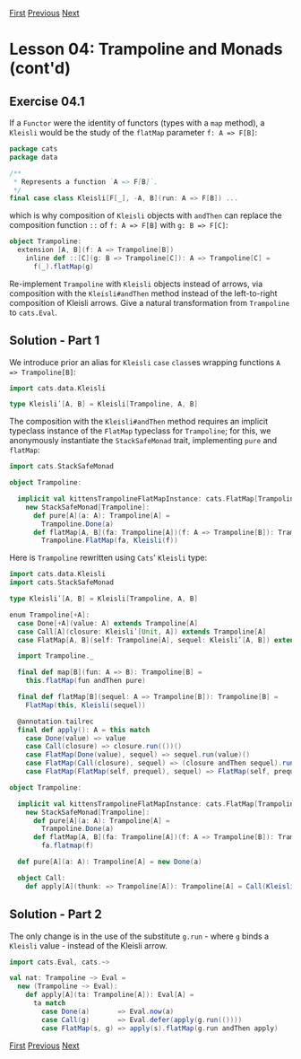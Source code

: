 [First](https://github.com/sjbiaga/kittens/blob/main/queens-3-trampoline/README.md) [Previous](https://github.com/sjbiaga/kittens/blob/main/nat-1-trampoline/README.md) [Next](https://github.com/sjbiaga/kittens/blob/main/monoid-1-option/README.md)

Lesson 04: Trampoline and Monads (cont'd)
=========================================

Exercise 04.1
-------------

If a `Functor` were the identity of functors (types with a `map` method), a `Kleisli` would be the study of the `flatMap`
parameter `f: A => F[B]`:

```Scala
package cats
package data

/**
 * Represents a function `A => F[B]`.
 */
final case class Kleisli[F[_], -A, B](run: A => F[B]) ...
```

which is why composition of `Kleisli` objects with `andThen` can replace the composition function `::` of `f: A => F[B]` with
`g: B => F[C]`:

```Scala
object Trampoline:
  extension [A, B](f: A => Trampoline[B])
    inline def ::[C](g: B => Trampoline[C]): A => Trampoline[C] =
      f(_).flatMap(g)
```

Re-implement `Trampoline` with `Kleisli` objects instead of arrows, via composition with the `Kleisli#andThen` method instead
of the left-to-right composition of Kleisli arrows. Give a natural transformation from `Trampoline` to `cats.Eval`.

Solution - Part 1
-----------------

We introduce prior an alias for `Kleisli` `case` `class`es wrapping functions `A => Trampoline[B]`:

```Scala
import cats.data.Kleisli

type Kleisliʹ[A, B] = Kleisli[Trampoline, A, B]
```

The composition with the `Kleisli#andThen` method requires an implicit typeclass instance of the `FlatMap` typeclass for
`Trampoline`; for this, we anonymously instantiate the `StackSafeMonad` trait, implementing `pure` and `flatMap`:

```Scala
import cats.StackSafeMonad

object Trampoline:

  implicit val kittensTrampolineFlatMapInstance: cats.FlatMap[Trampoline] =
    new StackSafeMonad[Trampoline]:
      def pure[A](a: A): Trampoline[A] =
        Trampoline.Done(a)
      def flatMap[A, B](fa: Trampoline[A])(f: A => Trampoline[B]): Trampoline[B] =
        Trampoline.FlatMap(fa, Kleisli(f))
```

Here is `Trampoline` rewritten using `Cats`' `Kleisli` type:

```Scala
import cats.data.Kleisli
import cats.StackSafeMonad

type Kleisliʹ[A, B] = Kleisli[Trampoline, A, B]

enum Trampoline[+A]:
  case Done[+A](value: A) extends Trampoline[A]
  case Call[A](closure: Kleisliʹ[Unit, A]) extends Trampoline[A]
  case FlatMap[A, B](self: Trampoline[A], sequel: Kleisliʹ[A, B]) extends Trampoline[B]

  import Trampoline._

  final def map[B](fun: A => B): Trampoline[B] =
    this.flatMap(fun andThen pure)

  final def flatMap[B](sequel: A => Trampoline[B]): Trampoline[B] =
    FlatMap(this, Kleisli(sequel))

  @annotation.tailrec
  final def apply(): A = this match
    case Done(value) => value
    case Call(closure) => closure.run(())()
    case FlatMap(Done(value), sequel) => sequel.run(value)()
    case FlatMap(Call(closure), sequel) => (closure andThen sequel).run(())()
    case FlatMap(FlatMap(self, prequel), sequel) => FlatMap(self, prequel andThen sequel)()

object Trampoline:

  implicit val kittensTrampolineFlatMapInstance: cats.FlatMap[Trampoline] =
    new StackSafeMonad[Trampoline]:
      def pure[A](a: A): Trampoline[A] =
        Trampoline.Done(a)
      def flatMap[A, B](fa: Trampoline[A])(f: A => Trampoline[B]): Trampoline[B] =
        fa.flatmap(f)

  def pure[A](a: A): Trampoline[A] = new Done(a)

  object Call:
    def apply[A](thunk: => Trampoline[A]): Trampoline[A] = Call(Kleisli(_ => thunk))
```

Solution - Part 2
-----------------

The only change is in the use of the substitute `g.run` - where `g` binds a `Kleisli` value - instead of the Kleisli arrow.

```Scala
import cats.Eval, cats.~>

val nat: Trampoline ~> Eval =
  new (Trampoline ~> Eval):
    def apply[A](ta: Trampoline[A]): Eval[A] =
      ta match
        case Done(a)       => Eval.now(a)
        case Call(g)       => Eval.defer(apply(g.run(())))
        case FlatMap(s, g) => apply(s).flatMap(g.run andThen apply)
```

[First](https://github.com/sjbiaga/kittens/blob/main/queens-3-trampoline/README.md) [Previous](https://github.com/sjbiaga/kittens/blob/main/nat-1-trampoline/README.md) [Next](https://github.com/sjbiaga/kittens/blob/main/monoid-1-option/README.md)
